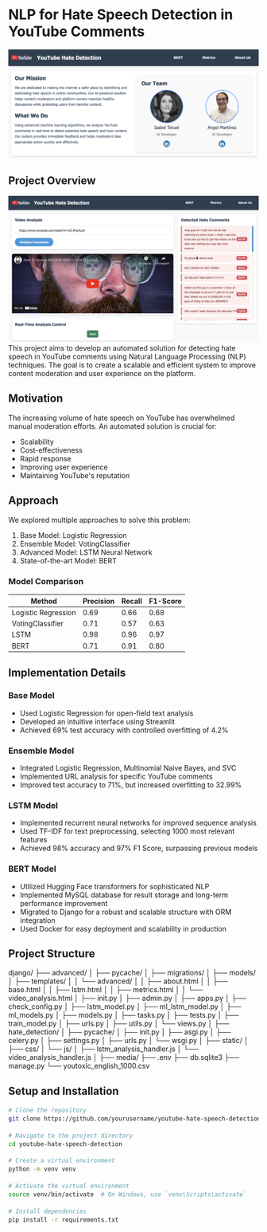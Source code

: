 # NLP for Hate Speech Detection in YouTube Comments
![alt text](image.png)

## Project Overview
![alt text](image-1.png)
This project aims to develop an automated solution for detecting hate speech in YouTube comments using Natural Language Processing (NLP) techniques. The goal is to create a scalable and efficient system to improve content moderation and user experience on the platform.

## Motivation

The increasing volume of hate speech on YouTube has overwhelmed manual moderation efforts. An automated solution is crucial for:

- Scalability
- Cost-effectiveness
- Rapid response
- Improving user experience
- Maintaining YouTube's reputation

## Approach

We explored multiple approaches to solve this problem:

1. Base Model: Logistic Regression
2. Ensemble Model: VotingClassifier
3. Advanced Model: LSTM Neural Network
4. State-of-the-art Model: BERT

### Model Comparison

| Method             | Precision | Recall | F1-Score |
|--------------------|-----------|--------|----------|
| Logistic Regression| 0.69      | 0.66   | 0.68     |
| VotingClassifier   | 0.71      | 0.57   | 0.63     |
| LSTM               | 0.98      | 0.96   | 0.97     |
| BERT               | 0.71      | 0.91   | 0.80     |

## Implementation Details

### Base Model

- Used Logistic Regression for open-field text analysis
- Developed an intuitive interface using Streamlit
- Achieved 69% test accuracy with controlled overfitting of 4.2%

### Ensemble Model

- Integrated Logistic Regression, Multinomial Naive Bayes, and SVC
- Implemented URL analysis for specific YouTube comments
- Improved test accuracy to 71%, but increased overfitting to 32.99%

### LSTM Model

- Implemented recurrent neural networks for improved sequence analysis
- Used TF-IDF for text preprocessing, selecting 1000 most relevant features
- Achieved 98% accuracy and 97% F1 Score, surpassing previous models

### BERT Model

- Utilized Hugging Face transformers for sophisticated NLP
- Implemented MySQL database for result storage and long-term performance improvement
- Migrated to Django for a robust and scalable structure with ORM integration
- Used Docker for easy deployment and scalability in production

## Project Structure
django/ ├── advanced/ │ ├── pycache/ │ ├── migrations/ │ ├── models/ │ ├── templates/ │ │ └── advanced/ │ │ ├── about.html │ │ ├── base.html │ │ ├── lstm.html │ │ ├── metrics.html │ │ └── video_analysis.html │ ├── init.py │ ├── admin.py │ ├── apps.py │ ├── check_config.py │ ├── lstm_model.py │ ├── ml_lstm_model.py │ ├── ml_models.py │ ├── models.py │ ├── tasks.py │ ├── tests.py │ ├── train_model.py │ ├── urls.py │ ├── utils.py │ └── views.py │ ├── hate_detection/ │ ├── pycache/ │ ├── init.py │ ├── asgi.py │ ├── celery.py │ ├── settings.py │ ├── urls.py │ └── wsgi.py │ ├── static/ │ ├── css/ │ └── js/ │ ├── lstm_analysis_handler.js │ └── video_analysis_handler.js │ ├── media/ ├── .env ├── db.sqlite3 ├── manage.py └── youtoxic_english_1000.csv

## Setup and Installation

```bash
# Clone the repository
git clone https://github.com/yourusername/youtube-hate-speech-detection.git

# Navigate to the project directory
cd youtube-hate-speech-detection

# Create a virtual environment
python -m venv venv

# Activate the virtual environment
source venv/bin/activate  # On Windows, use `venv\Scripts\activate`

# Install dependencies
pip install -r requirements.txt
